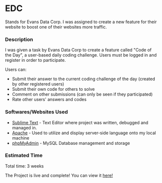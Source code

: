 # EDC

Stands for Evans Data Corp. I was assigned to create a new feature for their website to boost one of their websites more traffic.

### Description

I was given a task by Evans Data Corp to create a feature called "Code of the Day", a user-based daily coding challenge. Users must be logged in and register in order to participate.

Users can:
* Submit their answer to the current coding challenge of the day (created by other registered users)
* Submit their own code for others to solve
* Comment on other submissions (can only be seen if they participated)
* Rate other users' answers and codes

### Softwares/Websites Used

* [Sublime Text](https://www.sublimetext.com/) - Text Editor where project was written, debugged and managed in.
* [Apache](https://httpd.apache.org/) - Used to utilize and display server-side language onto my local machine
* [phpMyAdmin](https://www.phpmyadmin.net/) - MySQL Database management and storage

### Estimated Time

Total time: 3 weeks

The Project is live and complete! You can view it [here!](https://www.devmetric.com/#code-of-the-week)
